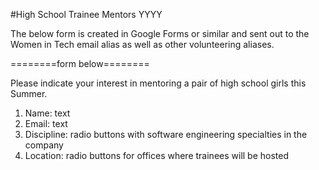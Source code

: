 #High School Trainee Mentors YYYY

The below form is created in Google Forms or similar and sent out to the Women in Tech email alias as well as other volunteering aliases.

========form below========

Please indicate your interest in mentoring a pair of high school girls this Summer.

1. Name: text
2. Email: text
3. Discipline: radio buttons with software engineering specialties in the company
4. Location: radio buttons for offices where trainees will be hosted
